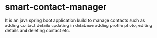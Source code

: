 # smart-contact-manager
It is an java spring boot application 
build to manage contacts such as adding contact details updating in database 
adding profile photo, editing details and deleting contact etc.
